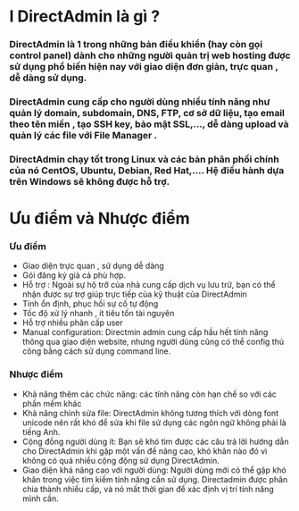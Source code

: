 # I DirectAdmin là gì ?
### DirectAdmin là 1 trong những bản điều khiển (hay còn gọi control panel) dành cho những người quản trị web hosting được sử dụng phổ biến hiện nay với giao diện đơn giản, trực quan , dễ dàng sử dụng. 
###  DirectAdmin cung cấp cho người dùng nhiều tính năng như quản lý domain, subdomain, DNS, FTP, cơ sở dữ liệu, tạo email theo tên miền , tạo SSH key, bảo mật SSL,..., dễ dàng upload và quản lý các file với File Manager .

### DirectAdmin chạy tốt trong Linux và các bản phân phối chính của nó CentOS, Ubuntu, Debian, Red Hat,.... Hệ điều hành dựa trên Windows sẽ không được hỗ trợ.

# Ưu điểm và Nhược điểm
### Ưu điểm 
- Giao diện trực quan , sử dụng dễ dàng 
- Gói đăng ký giả cả phù hợp.
- Hỗ trợ : Ngoài sự hộ trỡ của nhà cung cấp dịch vụ lưu trữ, bạn có thể nhận được sự trợ giúp trực tiếp của kỹ thuật của  DirectAdmin
- Tính ổn định, phục hồi sự cố tự động
- Tốc độ xử lý nhanh , ít tiêu tốn tài nguyên
- Hỗ trợ nhiều phân cấp user
- Manual configuration: Directmin admin cung cấp hầu hết tính năng thông qua giao diện website, nhưng người dùng cũng có thể config thủ công bằng cách sử dụng command line.
### Nhược điểm
- Khả năng thêm các chức năng: các tính năng còn hạn chế so với các phần mềm khác
- Khả năng chỉnh sửa file: DirectAdmin không tương thích với dòng font unicode nên rất khó để sửa khi file sử dụng các ngôn ngữ không phải là tiếng Anh.
- Cộng đồng người dùng ít: Bạn sẽ khó tìm được các câu trả lời hướng dẫn cho DirectAdmin khi gặp một vấn đề nâng cao, khó khăn nào đó vì không có quá nhiều cộng động sử dụng DirectAdmin.
- Giao diện khá nâng cao với người dùng: Người dùng mới có thể gặp khó khăn trong việc tìm kiếm tính năng cần sử dụng. Directadmin được phân chia thành nhiều cấp, và nó mất thời gian để xác định vị trí tính năng mình cần.












